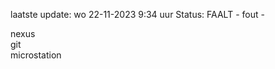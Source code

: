 laatste update: 
wo 22-11-2023  9:34   uur 
Status: FAALT - fout - 
<div class="service R">nexus</div><div class="service R">git</div><div class="service Y">microstation</div>